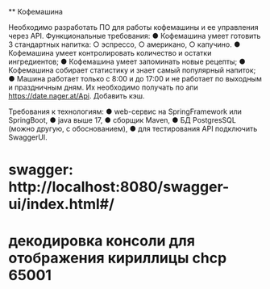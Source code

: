 
** Кофемашина

Необходимо разработать ПО для работы кофемашины и ее управления через API.
Функциональные требования:
    ● Кофемашина умеет готовить 3 стандартных напитка:
        ○ эспрессо,
        ○ американо,
        ○ капучино.
    ● Кофемашина умеет контролировать количество и остатки ингредиентов;
    ● Кофемашина умеет запоминать новые рецепты;
    ● Кофемашина собирает статистику и знает самый популярный напиток;
    ● Машина работает только с 8:00 и до 17:00 и не работает по выходным и
    праздничным дням. Их необходимо получать по апи https://date.nager.at/Api.
    Добавить кэш.

Требования к технологиям:
    ● web-сервис на SpringFramework или SpringBoot,
    ● java выше 17,
    ● сборщик Maven,
    ● БД PostgresSQL (можно другую, с обоснованием),
    ● для тестирования API подключить SwaggerUI.


 # swagger: http://localhost:8080/swagger-ui/index.html#/

 # декодировка консоли для отображения кириллицы chcp 65001